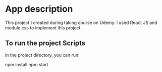 # App description

This project I created during taking course on Udemy. I used React JS and module css to implement this project.

## To run the project Scripts

In the project directory, you can run:

npm install
npm start

